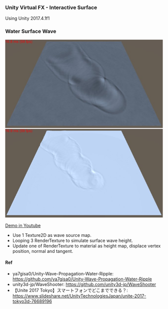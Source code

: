 ### Unity Virtual FX - Interactive Surface
Using Unity 2017.4.1f1

### Water Surface Wave
![ripple](https://raw.githubusercontent.com/douduck08/UnityVFX-InteractiveSurface/master/img/display.jpg)
![ripple](https://raw.githubusercontent.com/douduck08/UnityVFX-InteractiveSurface/master/img/wave.jpg)

[Demo in Youtube](https://www.youtube.com/watch?v=xoL-khx-2eQ)

* Use 1 Texture2D as wave source map.
* Looping 3 RenderTexture to simulate surface wave height.
* Update one of RenderTexture to material as height map, displace vertex position, normal and tangent.

#### Ref
* ya7gisa0/Unity-Wave-Propagation-Water-Ripple: https://github.com/ya7gisa0/Unity-Wave-Propagation-Water-Ripple
* unity3d-jp/WaveShooter: https://github.com/unity3d-jp/WaveShooter
* 【Unite 2017 Tokyo】スマートフォンでどこまでできる？: https://www.slideshare.net/UnityTechnologiesJapan/unite-2017-tokyo3d-76689196